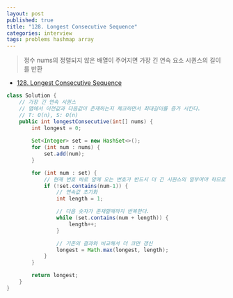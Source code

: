 ```yaml
---
layout: post
published: true
title: "128. Longest Consecutive Sequence"
categories: interview
tags: problems hashmap array
---
```


> 정수 nums의 정렬되지 않은 배열이 주어지면 가장 긴 연속 요소 시퀀스의 길이를 반환

- [128. Longest Consecutive Sequence](https://leetcode.com/problems/longest-consecutive-sequence/)

```java
class Solution {
    // 가장 긴 연속 시퀀스
    // 맵에서 이전값과 다음값이 존재하는지 체크하면서 최대길이를 증가 시킨다.
    // T: O(n), S: O(n)
    public int longestConsecutive(int[] nums) {
        int longest = 0;
        
        Set<Integer> set = new HashSet<>();
        for (int num : nums) {
            set.add(num);
        }

        for (int num : set) {
            // 현재 번호 바로 앞에 오는 번호가 반드시 더 긴 시퀀스의 일부여야 하므로 먼저 존재하지 않는지 확인
            if (!set.contains(num-1)) {
                // 연속값 초기화
                int length = 1;

                // 다음 숫자가 존재할때까지 반복한다. 
                while (set.contains(num + length)) {
                    length++;
                }

                // 기존의 결과와 비교해서 더 크면 갱신
                longest = Math.max(longest, length);
            }
        }

        return longest;
    }
}
```